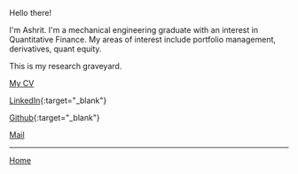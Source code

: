 Hello there! 

I'm Ashrit. I'm a mechanical engineering graduate with an interest in Quantitative Finance. My areas of interest include portfolio management, derivatives, quant equity.

This is my research graveyard. 


[My CV](CV_AshritKasshyap.md)

[LinkedIn](https://www.linkedin.com/in/ashritkasshyap/){:target="_blank"}

[Github](https://github.com/Ashrit-K){:target="_blank"}

[Mail](mailto:ashritkasshyap@gmail.com)

___

[Home](index.md)